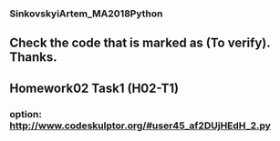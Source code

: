 ### SinkovskyiArtem_MA2018Python

## Сheck the code that is marked as (To verify). Thanks.

## Homework02 Task1 (H02-T1)
### option: http://www.codeskulptor.org/#user45_af2DUjHEdH_2.py
